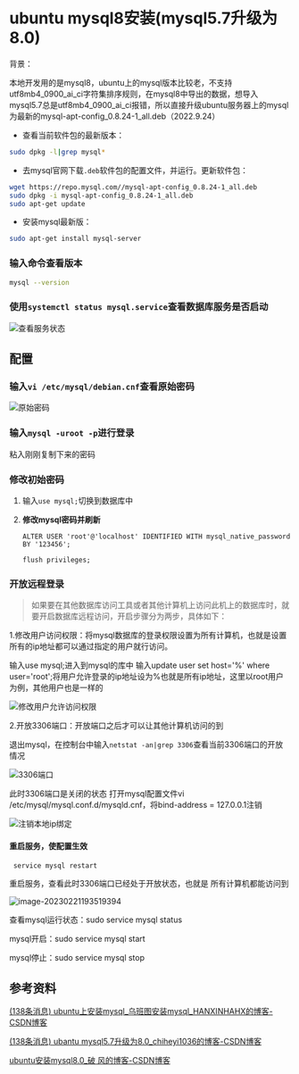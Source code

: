# ubuntu mysql8安装(mysql5.7升级为8.0)

背景：

本地开发用的是mysql8，ubuntu上的mysql版本比较老，不支持utf8mb4_0900_ai_ci字符集排序规则，在mysql8中导出的数据，想导入mysql5.7总是utf8mb4_0900_ai_ci报错，所以直接升级ubuntu服务器上的mysql为最新的mysql-apt-config_0.8.24-1_all.deb（2022.9.24）

- 查看当前软件包的最新版本：

```bash
sudo dpkg -l|grep mysql*
```

- 去mysql官网下载`.deb`软件包的配置文件，并运行。更新软件包：

```bash
wget https://repo.mysql.com//mysql-apt-config_0.8.24-1_all.deb
sudo dpkg -i mysql-apt-config_0.8.24-1_all.deb
sudo apt-get update
```

- 安装mysql最新版：

```bash
sudo apt-get install mysql-server
```

### 输入命令查看版本

```bash
mysql --version
```

### 使用`systemctl status mysql.service`查看数据库服务是否启动

![查看服务状态 ](https://img-blog.csdnimg.cn/fb4a2ea3899241dab5a65bbdd2d108b2.png)

## 配置

### 输入`vi /etc/mysql/debian.cnf`查看原始密码

![原始密码 ](https://img-blog.csdnimg.cn/9fd9775ae55e4822bcfccbaef18dce12.png)

### 输入`mysql -uroot -p`进行登录

粘入刚刚复制下来的密码

### 修改初始密码

1. 输入`use mysql;`切换到数据库中

2. **修改mysql密码并刷新**

   ```
   ALTER USER 'root'@'localhost' IDENTIFIED WITH mysql_native_password BY '123456';
   
   flush privileges; 
   ```

### 开放远程登录

> 如果要在其他数据库访问工具或者其他计算机上访问此机上的数据库时，就要开启数据库远程访问，开启步骤分为两步，具体如下：

1.修改用户访问权限：将mysql数据库的登录权限设置为所有计算机，也就是设置所有的ip地址都可以通过指定的用户就行访问。

输入use mysql;进入到mysql的库中
输入update user set host='%' where user='root';将用户允许登录的ip地址设为%也就是所有ip地址，这里以root用户为例，其他用户也是一样的

![修改用户允许访问权限 ](https://img-blog.csdnimg.cn/fdfe1415bf354186b8f0905b3ee5e6bc.png)

2.开放3306端口：开放端口之后才可以让其他计算机访问的到

退出mysql，在控制台中输入`netstat -an|grep 3306`查看当前3306端口的开放情况

![3306端口 ](https://img-blog.csdnimg.cn/0fdd3bfd246c433392c34e7a9d4895ce.png)

此时3306端口是关闭的状态
打开mysql配置文件vi /etc/mysql/mysql.conf.d/mysqld.cnf，将bind-address = 127.0.0.1注销

![注销本地ip绑定 ](https://img-blog.csdnimg.cn/39192ebd9d6d4e9d97375ac9b948a7c0.png)

#### 重启服务，使配置生效  

```
 service mysql restart
```

重启服务，查看此时3306端口已经处于开放状态，也就是 所有计算机都能访问到

![image-20230221193519394](E:\typora-imag\image-20230221193519394.png)

查看mysql运行状态：sudo service mysql status

mysql开启：sudo service mysql start

mysql停止：sudo service mysql stop

## 参考资料

[(138条消息) ubuntu上安装mysql_乌班图安装mysql_HANXINHAHX的博客-CSDN博客](https://blog.csdn.net/HANXINHAHX/article/details/125704766?ops_request_misc=&request_id=&biz_id=102&utm_term=ubuntu安装mysql&utm_medium=distribute.pc_search_result.none-task-blog-2~all~sobaiduweb~default-3-125704766.142^v73^insert_down1,201^v4^add_ask,239^v2^insert_chatgpt&spm=1018.2226.3001.4187)

[(138条消息) ubantu mysql5.7升级为8.0_chiheyi1036的博客-CSDN博客](https://blog.csdn.net/chiheyi1036/article/details/100722383?ops_request_misc=&request_id=&biz_id=102&utm_term=ｕｂｕｎｔｕ　ｍｙｓｑｌ５升级到８&utm_medium=distribute.pc_search_result.none-task-blog-2~all~sobaiduweb~default-0-100722383.nonecase&spm=1018.2226.3001.4187)

[ubuntu安装mysql8.0_破 风的博客-CSDN博客](https://blog.csdn.net/qq_38935605/article/details/127509902?ops_request_misc=%7B%22request%5Fid%22%3A%22167696921616782428668166%22%2C%22scm%22%3A%2220140713.130102334.pc%5Fall.%22%7D&request_id=167696921616782428668166&biz_id=0&utm_medium=distribute.pc_search_result.none-task-blog-2~all~first_rank_ecpm_v1~rank_v31_ecpm-17-127509902-null-null.142^v73^insert_down1,201^v4^add_ask,239^v2^insert_chatgpt&utm_term=ubuntu安装mysql&spm=1018.2226.3001.4187)